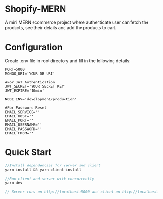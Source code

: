 # Shopify-MERN
A mini MERN ecommerce project where authenticate user can fetch the products, see their details and add the products to cart.

# Configuration 
Create .env file in root directory and fill in the following details:
```
PORT=5000
MONGO_URI='YOUR DB URI'

#For JWT Authentication
JWT_SECRET='YOUR SECRET KEY'
JWT_EXPIRE='10min'

NODE_ENV='development/production'

#For Password Reset
EMAIL_SERVICE=''
EMAIL_HOST=''
EMAIL_PORT=''
EMAIL_USERNAME=''
EMAIL_PASSWORD=''
EMAIL_FROM=''
````

# Quick Start
 ```javascript
 //Install dependencies for server and client
 yarn install && yarn client-install
 
 //Run client and server with concurrently
 yarn dev
 
 // Server runs on http://localhost:5000 and client on http://localhost:3000
 
 ```
